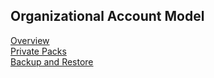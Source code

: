 ##  Organizational Account Model


[Overview](overview.md)  
[Private Packs](private_packs.md)  
[Backup and Restore](backup_restore.md)  

